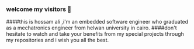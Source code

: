 ### welcome my visitors 👋
####this is hossam ali ,i'm an embedded software engineer who graduated as a mechatronics engineer from helwan university in cairo.
####don't hesitate to watch and take your benefits from my special projects through my repositories and i wish you all the best. 

